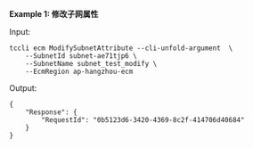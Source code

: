 **Example 1: 修改子网属性**



Input: 

```
tccli ecm ModifySubnetAttribute --cli-unfold-argument  \
    --SubnetId subnet-ae71tjp6 \
    --SubnetName subnet_test_modify \
    --EcmRegion ap-hangzhou-ecm
```

Output: 
```
{
    "Response": {
        "RequestId": "0b5123d6-3420-4369-8c2f-414706d40684"
    }
}
```

